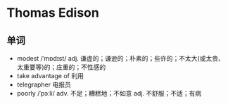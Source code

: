 #  Thomas Edison

## 单词
- modest /ˈmɒdɪst/ adj. 谦虚的；谦逊的；朴素的；些许的；不太大(或太贵、太重要等)的；庄重的；不性感的
- take advantage of 利用
- telegrapher 电报员
- poorly /ˈpɔːli/ adv. 不足；糟糕地；不如意 adj. 不舒服；不适；有病
